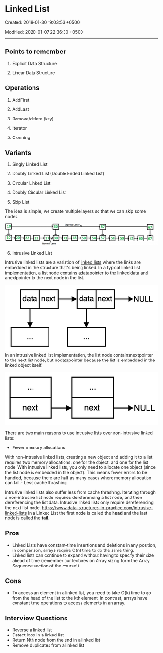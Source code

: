 # Linked List

Created: 2018-01-30 19:03:53 +0500

Modified: 2020-01-07 22:36:30 +0500

---

## Points to remember

1. Explicit Data Structure

2. Linear Data Structure

## Operations

1. AddFirst

2. AddLast

3. Remove/delete (key)

4. Iterator

5. Clonning

## Variants

1. Singly Linked List

2. Doubly Linked List (Double Ended Linked List)

3. Circular Linked List

4. Doubly Circular Linked List

5. Skip List

The idea is simple, we create multiple layers so that we can skip some nodes.

![image](media/Linked-List-image1.png)

6. Intrusive Linked List

Intrusive linked lists are a variation of [linked lists](https://www.data-structures-in-practice.com/linked-lists/) where the links are embedded in the structure that's being linked.
In a typical linked list implementation, a list node contains adatapointer to the linked data and anextpointer to the next node in the list.

![image](media/Linked-List-image2.png)
In an intrusive linked list implementation, the list node containsnextpointer to the next list node, but nodatapointer because the list is embedded in the linked object itself.

![image](media/Linked-List-image3.png)

There are two main reasons to use intrusive lists over non-intrusive linked lists:

- Fewer memory allocations

With non-intrusive linked lists, creating a new object and adding it to a list requires two memory allocations: one for the object, and one for the list node. With intrusive linked lists, you only need to allocate one object (since the list node is embedded in the object). This means fewer errors to be handled, because there are half as many cases where memory allocation can fail.-  Less cache thrashing

Intrusive linked lists also suffer less from cache thrashing. Iterating through a non-intrusive list node requires dereferencing a list node, and then dereferencing the list data. Intrusive linked lists only require dereferencing the next list node.
<https://www.data-structures-in-practice.com/intrusive-linked-lists>
In a Linked List the first node is called the **head** and the last node is called the **tail**.

##

## Pros

- Linked Lists have constant-time insertions and deletions in any position, in comparison, arrays require O(n) time to do the same thing.
- Linked lists can continue to expand without having to specify their size ahead of time (remember our lectures on Array sizing form the Array Sequence section of the course!)

##

## Cons

- To access an element in a linked list, you need to take O(k) time to go from the head of the list to the kth element. In contrast, arrays have constant time operations to access elements in an array.

## Interview Questions

- Reverse a linked list
- Detect loop in a linked list
- Return Nth node from the end in a linked list
- Remove duplicates from a linked list
